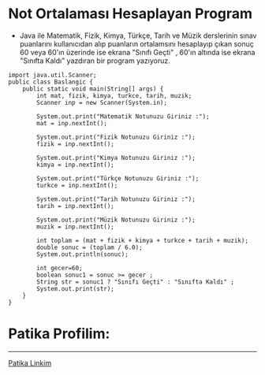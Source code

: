 # Not Ortalaması Hesaplayan Program
* Java ile Matematik, Fizik, Kimya, Türkçe, Tarih ve Müzik derslerinin sınav puanlarını kullanıcıdan alıp puanların ortalamsını hesaplayıp çıkan sonuç 60 veya 60'ın üzerinde ise ekrana "Sınıfı Geçti" , 60'ın altında ise ekrana "Sınıfta Kaldı" yazdıran bir program yazıyoruz.
```
import java.util.Scanner;
public class Baslangic {
    public static void main(String[] args) {
        int mat, fizik, kimya, turkce, tarih, muzik;
        Scanner inp = new Scanner(System.in);

        System.out.print("Matematik Notunuzu Giriniz :");
        mat = inp.nextInt();

        System.out.print("Fizik Notunuzu Giriniz :");
        fizik = inp.nextInt();

        System.out.print("Kimya Notunuzu Giriniz :");
        kimya = inp.nextInt();

        System.out.print("Türkçe Notunuzu Giriniz :");
        turkce = inp.nextInt();

        System.out.print("Tarih Notunuzu Giriniz :");
        tarih = inp.nextInt();

        System.out.print("Müzik Notunuzu Giriniz :");
        muzik = inp.nextInt();

        int toplam = (mat + fizik + kimya + turkce + tarih + muzik);
        double sonuc = (toplam / 6.0);
        System.out.println(sonuc);

        int gecer=60;
        boolean sonuc1 = sonuc >= gecer ;
        String str = sonuc1 ? "Sınıfı Geçti" : "Sınıfta Kaldı" ;
        System.out.print(str);
    }
}
```
# Patika Profilim:
***
<a href="https://app.patika.dev/krblttrkn">Patika Linkim</a>